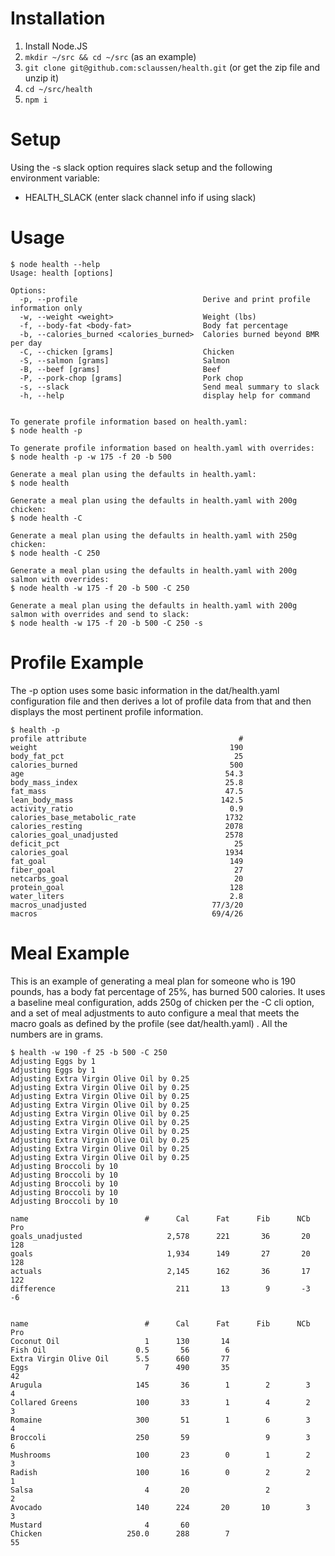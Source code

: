 # Installation

1. Install Node.JS
1. `mkdir ~/src && cd ~/src` (as an example)
1. `git clone git@github.com:sclaussen/health.git` (or get the zip file and unzip it)
1. `cd ~/src/health`
1. `npm i`



# Setup

Using the -s slack option requires slack setup and the following environment variable:
- HEALTH_SLACK (enter slack channel info if using slack)



# Usage

```
$ node health --help
Usage: health [options]

Options:
  -p, --profile                            Derive and print profile information only
  -w, --weight <weight>                    Weight (lbs)
  -f, --body-fat <body-fat>                Body fat percentage
  -b, --calories_burned <calories_burned>  Calories burned beyond BMR per day
  -C, --chicken [grams]                    Chicken
  -S, --salmon [grams]                     Salmon
  -B, --beef [grams]                       Beef
  -P, --pork-chop [grams]                  Pork chop
  -s, --slack                              Send meal summary to slack
  -h, --help                               display help for command


To generate profile information based on health.yaml:
$ node health -p

To generate profile information based on health.yaml with overrides:
$ node health -p -w 175 -f 20 -b 500

Generate a meal plan using the defaults in health.yaml:
$ node health

Generate a meal plan using the defaults in health.yaml with 200g chicken:
$ node health -C

Generate a meal plan using the defaults in health.yaml with 250g chicken:
$ node health -C 250

Generate a meal plan using the defaults in health.yaml with 200g salmon with overrides:
$ node health -w 175 -f 20 -b 500 -C 250

Generate a meal plan using the defaults in health.yaml with 200g salmon with overrides and send to slack:
$ node health -w 175 -f 20 -b 500 -C 250 -s
```



# Profile Example

The -p option uses some basic information in the dat/health.yaml
configuration file and then derives a lot of profile data from that
and then displays the most pertinent profile information.

```
$ health -p
profile attribute                                  #
weight                                           190
body_fat_pct                                      25
calories_burned                                  500
age                                             54.3
body_mass_index                                 25.8
fat_mass                                        47.5
lean_body_mass                                 142.5
activity_ratio                                   0.9
calories_base_metabolic_rate                    1732
calories_resting                                2078
calories_goal_unadjusted                        2578
deficit_pct                                       25
calories_goal                                   1934
fat_goal                                         149
fiber_goal                                        27
netcarbs_goal                                     20
protein_goal                                     128
water_liters                                     2.8
macros_unadjusted                            77/3/20
macros                                       69/4/26
```



# Meal Example

This is an example of generating a meal plan for someone who is 190
pounds, has a body fat percentage of 25%, has burned 500 calories.  It
uses a baseline meal configuration, adds 250g of chicken per the -C
cli option, and a set of meal adjustments to auto configure a meal
that meets the macro goals as defined by the profile (see
dat/health.yaml) .  All the numbers are in grams.

```
$ health -w 190 -f 25 -b 500 -C 250
Adjusting Eggs by 1
Adjusting Eggs by 1
Adjusting Extra Virgin Olive Oil by 0.25
Adjusting Extra Virgin Olive Oil by 0.25
Adjusting Extra Virgin Olive Oil by 0.25
Adjusting Extra Virgin Olive Oil by 0.25
Adjusting Extra Virgin Olive Oil by 0.25
Adjusting Extra Virgin Olive Oil by 0.25
Adjusting Extra Virgin Olive Oil by 0.25
Adjusting Extra Virgin Olive Oil by 0.25
Adjusting Extra Virgin Olive Oil by 0.25
Adjusting Extra Virgin Olive Oil by 0.25
Adjusting Broccoli by 10
Adjusting Broccoli by 10
Adjusting Broccoli by 10
Adjusting Broccoli by 10
Adjusting Broccoli by 10

name                          #      Cal      Fat      Fib      NCb      Pro
goals_unadjusted                   2,578      221       36       20      128
goals                              1,934      149       27       20      128
actuals                            2,145      162       36       17      122
difference                           211       13        9       -3       -6


name                          #      Cal      Fat      Fib      NCb      Pro
Coconut Oil                   1      130       14
Fish Oil                    0.5       56        6
Extra Virgin Olive Oil      5.5      660       77
Eggs                          7      490       35                         42
Arugula                     145       36        1        2        3        4
Collared Greens             100       33        1        4        2        3
Romaine                     300       51        1        6        3        4
Broccoli                    250       59                 9        3        6
Mushrooms                   100       23        0        1        2        3
Radish                      100       16        0        2        2        1
Salsa                         4       20                 2                 2
Avocado                     140      224       20       10        3        3
Mustard                       4       60
Chicken                   250.0      288        7                         55
```
